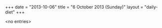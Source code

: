 +++
date = "2013-10-06"
title = "6 October 2013 (Sunday)"
layout = "daily-diet"
+++


\<no entries\>
